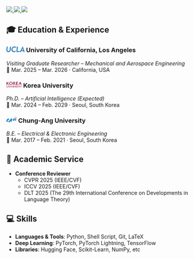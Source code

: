 <a href="https://www.linkedin.com/in/jaehwan-jeong-ku" target="_blank">
  <img src="https://img.shields.io/badge/LinkedIn-0A66C2?style=flat-square&logo=LinkedIn&logoColor=white"/>
</a>
<a href="https://mail.google.com/mail/?view=cm&amp;fs=1&amp;to=jhwan@korea.ac.kr" target="_blank">
  <img src="https://img.shields.io/badge/jhwan@korea.ac.kr-EA4335?style=flat-square&logo=Gmail&logoColor=white"/>
</a>
<a href="https://instagram.com/_jaex2_?igshid=YmMyMTA2M2Y=" target="_blank">
  <img src="https://img.shields.io/badge/jaex2-E4405F?style=flat-square&logo=Instagram&logoColor=white"/>
</a>

## 🎓 Education & Experience

### <img src="assets/ucla_logo.png" height="16"/> University of California, Los Angeles  
*Visiting Graduate Researcher – Mechanical and Aerospace Engineering*  
📍 Mar. 2025 – Mar. 2026 · California, USA

### <img src="assets/ku_logo.png" height="16"/> Korea University  
*Ph.D. – Artificial Intelligence (Expected)*  
📍 Mar. 2024 – Feb. 2029 · Seoul, South Korea

### <img src="assets/cau_logo.png" height="16"/> Chung-Ang University  
*B.E. – Electrical & Electronic Engineering*  
📍 Mar. 2017 – Feb. 2021 · Seoul, South Korea


## 📝 Academic Service
- **Conference Reviewer**
  - CVPR 2025 (IEEE/CVF)
  - ICCV 2025 (IEEE/CVF)
  - DLT 2025 (The 29th International Conference on Developments in Language Theory)

## 💻 Skills
- **Languages & Tools**: Python, Shell Script, Git, LaTeX
- **Deep Learning**: PyTorch, PyTorch Lightning, TensorFlow
- **Libraries**: Hugging Face, Scikit-Learn, NumPy, etc
